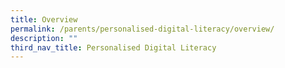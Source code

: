 ```yaml
---
title: Overview
permalink: /parents/personalised-digital-literacy/overview/
description: ""
third_nav_title: Personalised Digital Literacy
---
```

